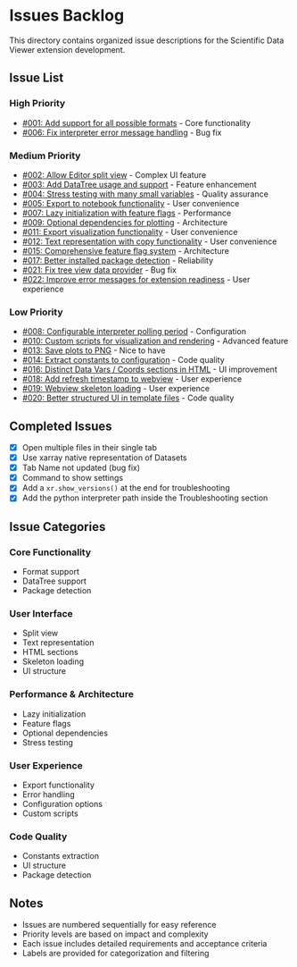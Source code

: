 # Issues Backlog

This directory contains organized issue descriptions for the Scientific Data Viewer extension development.

## Issue List

### High Priority

- [#001: Add support for all possible formats](./001-format-support.md) - Core functionality
- [#006: Fix interpreter error message handling](./006-interpreter-error-handling.md) - Bug fix

### Medium Priority

- [#002: Allow Editor split view](./002-split-view.md) - Complex UI feature
- [#003: Add DataTree usage and support](./003-datatree-support.md) - Feature enhancement
- [#004: Stress testing with many small variables](./004-stress-testing.md) - Quality assurance
- [#005: Export to notebook functionality](./005-export-notebook.md) - User convenience
- [#007: Lazy initialization with feature flags](./007-lazy-initialization.md) - Performance
- [#009: Optional dependencies for plotting](./009-optional-plotting-deps.md) - Architecture
- [#011: Export visualization functionality](./011-export-visualization.md) - User convenience
- [#012: Text representation with copy functionality](./012-text-representation.md) - User convenience
- [#015: Comprehensive feature flag system](./015-feature-flags.md) - Architecture
- [#017: Better installed package detection](./017-package-detection.md) - Reliability
- [#021: Fix tree view data provider](./021-tree-view-fix.md) - Bug fix
- [#022: Improve error messages for extension readiness](./022-error-message-improvement.md) - User experience

### Low Priority

- [#008: Configurable interpreter polling period](./008-configurable-polling.md) - Configuration
- [#010: Custom scripts for visualization and rendering](./010-custom-scripts.md) - Advanced feature
- [#013: Save plots to PNG](./013-save-plots-png.md) - Nice to have
- [#014: Extract constants to configuration](./014-config-constants.md) - Code quality
- [#016: Distinct Data Vars / Coords sections in HTML](./016-distinct-sections.md) - UI improvement
- [#018: Add refresh timestamp to webview](./018-refresh-timestamp.md) - User experience
- [#019: Webview skeleton loading](./019-skeleton-loading.md) - User experience
- [#020: Better structured UI in template files](./020-ui-structure-improvement.md) - Code quality

## Completed Issues

- [x] Open multiple files in their single tab
- [x] Use xarray native representation of Datasets
- [x] Tab Name not updated (bug fix)
- [x] Command to show settings
- [x] Add a `xr.show_versions()` at the end for troubleshooting
- [x] Add the python interpreter path inside the Troubleshooting section

## Issue Categories

### Core Functionality

- Format support
- DataTree support
- Package detection

### User Interface

- Split view
- Text representation
- HTML sections
- Skeleton loading
- UI structure

### Performance & Architecture

- Lazy initialization
- Feature flags
- Optional dependencies
- Stress testing

### User Experience

- Export functionality
- Error handling
- Configuration options
- Custom scripts

### Code Quality

- Constants extraction
- UI structure
- Package detection

## Notes

- Issues are numbered sequentially for easy reference
- Priority levels are based on impact and complexity
- Each issue includes detailed requirements and acceptance criteria
- Labels are provided for categorization and filtering
